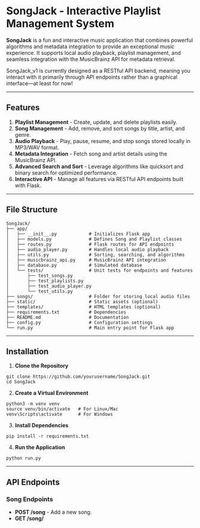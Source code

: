 # SongJack - Interactive Playlist Management System

**SongJack** is a fun and interactive music application that combines powerful algorithms and metadata integration to provide an exceptional music experience. It supports local audio playback, playlist management, and seamless integration with the MusicBrainz API for metadata retrieval.

SongJack_v1 is currently designed as a RESTful API backend, meaning you interact with it primarily through API endpoints rather than a graphical interface—at least for now!

---

## Features
1. **Playlist Management** - Create, update, and delete playlists easily.
2. **Song Management** - Add, remove, and sort songs by title, artist, and genre.
3. **Audio Playback** - Play, pause, resume, and stop songs stored locally in MP3/WAV format.
4. **Metadata Integration** - Fetch song and artist details using the MusicBrainz API.
5. **Advanced Search and Sort** - Leverage algorithms like quicksort and binary search for optimized performance.
6. **Interactive API** - Manage all features via RESTful API endpoints built with Flask.

---

## File Structure
```
SongJack/
├── app/
│   ├── __init__.py            # Initializes Flask app
│   ├── models.py              # Defines Song and Playlist classes
│   ├── routes.py              # Flask routes for API endpoints
│   ├── audio_player.py        # Handles local audio playback
│   ├── utils.py               # Sorting, searching, and algorithms
│   ├── musicbrainz_api.py     # MusicBrainz API integration
│   ├── database.py            # Simulated database
│   └── tests/                 # Unit tests for endpoints and features
│       ├── test_songs.py
│       ├── test_playlists.py
│       ├── test_audio_player.py
│       └── test_utils.py
├── songs/                     # Folder for storing local audio files
├── static/                    # Static assets (optional)
├── templates/                 # HTML templates (optional)
├── requirements.txt           # Dependencies
├── README.md                  # Documentation
├── config.py                  # Configuration settings
└── run.py                     # Main entry point for Flask app
```

---

## Installation
1. **Clone the Repository**
```
git clone https://github.com/yourusername/SongJack.git
cd SongJack
```

2. **Create a Virtual Environment**
```
python3 -m venv venv
source venv/bin/activate   # For Linux/Mac
venv\Scripts\activate      # For Windows
```

3. **Install Dependencies**
```
pip install -r requirements.txt
```

4. **Run the Application**
```
python run.py
```

---

## API Endpoints
### Song Endpoints
- **POST /song** - Add a new song.
- **GET /song/<title>** - Retrieve song details.
- **DELETE /song/<title>** - Delete a song.

### Playlist Endpoints
- **POST /playlist** - Create a new playlist.
- **GET /playlist/<name>** - Retrieve playlist details.
- **DELETE /playlist/<name>** - Delete a playlist.

### Additional Endpoints
- **POST /playlist/<name>/add** - Add a song to a playlist.
- **POST /playlist/<name>/remove** - Remove a song from a playlist.
- **POST /playlist/<name>/sort/<criteria>** - Sort a playlist by title, artist, or genre.
- **POST /play** - Play a song.
- **POST /pause** - Pause playback.
- **POST /resume** - Resume playback.
- **POST /stop** - Stop playback.

---

## Testing
Run unit tests for different modules:
```
python -m unittest discover -s app/tests
```

---

## Dependencies
- Flask
- pygame
- requests
- unittest

---

## Future Enhancements
1. Add support for online streaming.
2. Implement lyrics synchronization.
3. Enhance the UI with React or Vue.js for a modern interface(customizable media player w/ visulizations).
5. Optimize performance with database integration.
6. Replace Flask's development server with a production-ready server like Gunicorn or uWSGI.
7. Remove `if __name__ == '__main__': app.run(debug=True)` blocks from scripts when preparing for deployment and rely on `run.py` for launching the app.

---

## License
This project is licensed under the MIT License.

---

## Author
**Jose Murillo** - [GitHub Profile](https://github.com/Lobsterhandz)

